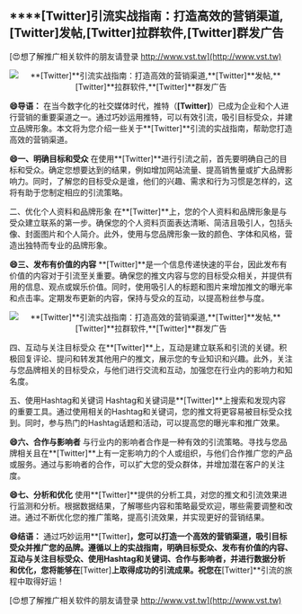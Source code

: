 ## ****[Twitter]**引流实战指南：打造高效的营销渠道,**[Twitter]**发帖,**[Twitter]**拉群软件,**[Twitter]**群发广告**

[😍想了解推广相关软件的朋友请登录 http://www.vst.tw](http://www.vst.tw)

 <center><img src="https://vst.tw/MP4/tuiguang/png/2.png" alt="**[Twitter]**引流实战指南：打造高效的营销渠道,**[Twitter]**发帖,**[Twitter]**拉群软件,**[Twitter]**群发广告"></center>

**😄导语：**
在当今数字化的社交媒体时代，推特（**[Twitter]**）已成为企业和个人进行营销的重要渠道之一。通过巧妙运用推特，可以有效引流，吸引目标受众，并建立品牌形象。本文将为您介绍一些关于**[Twitter]**引流的实战指南，帮助您打造高效的营销渠道。

**😄一、明确目标和受众**
在使用**[Twitter]**进行引流之前，首先要明确自己的目标和受众。确定您想要达到的结果，例如增加网站流量、提高销售量或扩大品牌影响力。同时，了解您的目标受众是谁，他们的兴趣、需求和行为习惯是怎样的，这将有助于您制定相应的引流策略。

二、优化个人资料和品牌形象
在**[Twitter]**上，您的个人资料和品牌形象是与受众建立联系的第一步。确保您的个人资料页面表达清晰、简洁且吸引人，包括头像、封面图片和个人简介。此外，使用与您品牌形象一致的颜色、字体和风格，营造出独特而专业的品牌形象。

**😄三、发布有价值的内容**
**[Twitter]**是一个信息传递快速的平台，因此发布有价值的内容对于引流至关重要。确保您的推文内容与您的目标受众相关，并提供有用的信息、观点或娱乐价值。同时，使用吸引人的标题和图片来增加推文的曝光率和点击率。定期发布更新的内容，保持与受众的互动，以提高粉丝参与度。

 <center><img src="https://vst.tw/MP4/tuiguang/png/5.png" alt="**[Twitter]**引流实战指南：打造高效的营销渠道,**[Twitter]**发帖,**[Twitter]**拉群软件,**[Twitter]**群发广告"></center>

四、互动与关注目标受众
在**[Twitter]**上，互动是建立联系和引流的关键。积极回复评论、提问和转发其他用户的推文，展示您的专业知识和兴趣。此外，关注与您品牌相关的目标受众，与他们进行交流和互动，加强您在行业内的影响力和知名度。

五、使用Hashtag和关键词
Hashtag和关键词是**[Twitter]**上搜索和发现内容的重要工具。通过使用相关的Hashtag和关键词，您的推文将更容易被目标受众找到。同时，参与热门的Hashtag话题和活动，可以提高您的曝光率和推广效果。

**😄六、合作与影响者**
与行业内的影响者合作是一种有效的引流策略。寻找与您品牌相关且在**[Twitter]**上有一定影响力的个人或组织，与他们合作推广您的产品或服务。通过与影响者的合作，可以扩大您的受众群体，并增加潜在客户的关注度。

**😄七、分析和优化**
使用**[Twitter]**提供的分析工具，对您的推文和引流效果进行监测和分析。根据数据结果，了解哪些内容和策略最受欢迎，哪些需要调整和改进。通过不断优化您的推广策略，提高引流效果，并实现更好的营销结果。

**😄结语：**
通过巧妙运用**[Twitter]**，您可以打造一个高效的营销渠道，吸引目标受众并推广您的品牌。遵循以上的实战指南，明确目标受众、发布有价值的内容、互动与关注目标受众、使用Hashtag和关键词、合作与影响者，并进行数据分析和优化，您将能够在**[Twitter]**上取得成功的引流成果。祝您在**[Twitter]**引流的旅程中取得好运！

[😍想了解推广相关软件的朋友请登录 http://www.vst.tw](http://www.vst.tw)



